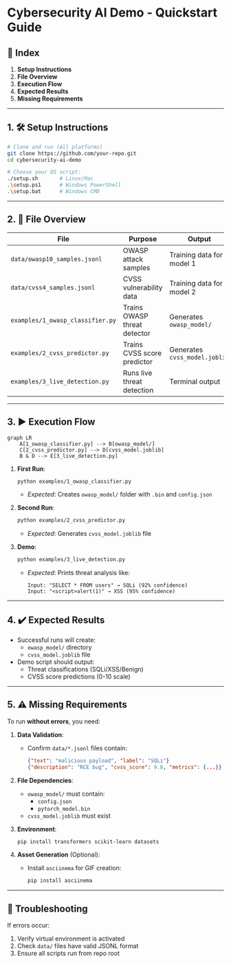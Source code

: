# **Cybersecurity AI Demo - Quickstart Guide**

## 📜 Index
1. **Setup Instructions**
2. **File Overview**
3. **Execution Flow** 
4. **Expected Results**
5. **Missing Requirements**

---

## 1. 🛠️ Setup Instructions
```bash
# Clone and run (All platforms)
git clone https://github.com/your-repo.git
cd cybersecurity-ai-demo

# Choose your OS script:
./setup.sh       # Linux/Mac
.\setup.ps1      # Windows PowerShell
.\setup.bat      # Windows CMD
```

---

## 2. 📂 File Overview
| File | Purpose | Output |
|------|---------|--------|
| `data/owasp10_samples.jsonl` | OWASP attack samples | Training data for model 1 |
| `data/cvss4_samples.jsonl` | CVSS vulnerability data | Training data for model 2 |
| `examples/1_owasp_classifier.py` | Trains OWASP threat detector | Generates `owasp_model/` |
| `examples/2_cvss_predictor.py` | Trains CVSS score predictor | Generates `cvss_model.joblib` |
| `examples/3_live_detection.py` | Runs live threat detection | Terminal output |

---

## 3. ▶️ Execution Flow
```mermaid
graph LR
    A[1_owasp_classifier.py] --> B[owasp_model/]
    C[2_cvss_predictor.py] --> D[cvss_model.joblib]
    B & D --> E[3_live_detection.py]
```

1. **First Run**:  
   ```bash
   python examples/1_owasp_classifier.py
   ```
   - *Expected*: Creates `owasp_model/` folder with `.bin` and `config.json`

2. **Second Run**:  
   ```bash
   python examples/2_cvss_predictor.py
   ```
   - *Expected*: Generates `cvss_model.joblib` file

3. **Demo**:  
   ```bash
   python examples/3_live_detection.py
   ```
   - *Expected*: Prints threat analysis like:
     ```
     Input: "SELECT * FROM users" → SQLi (92% confidence)
     Input: "<script>alert(1)" → XSS (95% confidence)
     ```

---

## 4. ✔️ Expected Results
- Successful runs will create:
  - `owasp_model/` directory
  - `cvss_model.joblib` file
- Demo script should output:
  - Threat classifications (SQLi/XSS/Benign)
  - CVSS score predictions (0-10 scale)

---

## 5. ⚠️ Missing Requirements
To run **without errors**, you need:

1. **Data Validation**:
   - Confirm `data/*.jsonl` files contain:
     ```json
     {"text": "malicious payload", "label": "SQLi"}
     {"description": "RCE bug", "cvss_score": 9.8, "metrics": {...}}
     ```

2. **File Dependencies**:
   - `owasp_model/` must contain:
     - `config.json`
     - `pytorch_model.bin`
   - `cvss_model.joblib` must exist

3. **Environment**:
   ```bash
   pip install transformers scikit-learn datasets
   ```

4. **Asset Generation** (Optional):
   - Install `asciinema` for GIF creation:
     ```bash
     pip install asciinema
     ```

---

## 🚨 Troubleshooting
If errors occur:
1. Verify virtual environment is activated
2. Check `data/` files have valid JSONL format
3. Ensure all scripts run from repo root
